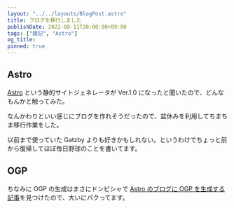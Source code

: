 ```yaml
---
layout: "../../layouts/BlogPost.astro"
title: ブログを移行しました
publishDate: 2022-08-11T20:00:00+09:00
tags: ["雑記", "Astro"]
og_title:
pinned: true
---
```


## Astro

[Astro](https://astro.build/) という静的サイトジェネレータが Ver.1.0 になったと聞いたので、どんなもんかと触ってみた。

なんかわりといい感じにブログを作れそうだったので、盆休みを利用してちまちま移行作業をした。

以前まで使っていた Gatzby よりも好きかもしれない。というわけでちょっと前から復帰してほぼ毎日野球のことを書いてます。

## OGP

ちなみに OGP の生成はまさにドンピシャで [Astro のブログに OGP を生成する記事](https://macoshita.me/posts/create-og-image-by-node-canvas/)を見つけたので、大いにパクってます。
